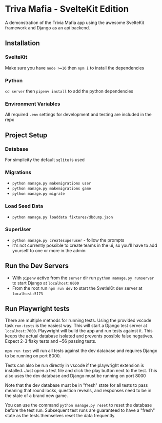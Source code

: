 # Triva Mafia - SvelteKit Edition

A demonstration of the Trivia Mafia app using the awesome SvelteKit framework and Django as an api backend.

## Installation

### SvelteKit
Make sure you have `node >=16` then `npm i` to install the dependencies

### Python
`cd server` then `pipenv install` to add the python dependencies

### Environment Variables
All required `.env` settings for development and testing are included in the repo

## Project Setup
### Database
For simplicity the default `sqlite` is used
### Migrations
- `python manage.py makemigrations user`
- `python manage.py makemigrations game`
- `python manage.py migrate`
### Load Seed Data
- `python manage.py loaddata fixtures/dbdump.json`
### SuperUser
- `python manage.py createsuperuser` - follow the prompts
- it's not currently possible to create teams in the ui, so you'll have to add yourself to one or more in the admin

## Run the Dev Servers
- With `pipenv` active from the `server` dir run `python manage.py runserver` to start Django at `localhost:8000`
- From the root run `npm run dev` to start the SvetleKit dev server at `localhost:5173`

## Run Playwright tests
There are multiple methods for running tests. Using the provided vscode task `run-tests` is the easiest way. 
This will start a Django test server at `localhost:7000`. Playwright will build the app and run tests against it. 
This keeps the actual database isolated and prevents possible false negatives. Expect 2-3 flaky tests and ~56 passing tests.

`npm run test` will run all tests against the dev database and requires Django to be running on port 8000.

Tests can also be run directly in vscode if the playwright extension is installed. Just open a test file and click the play button 
next to the test. This also uses the dev database and Django must be running on port 8000

Note that the dev database must be in "fresh" state for all tests to pass meaning that round locks, question reveals, and responses
need to be in the state of a brand new game.

You can use the command `python manage.py reset` to reset the database before the test run. 
Subsequent test runs are guaranteed to have a "fresh" state as the tests themselves reset the data frequently.
